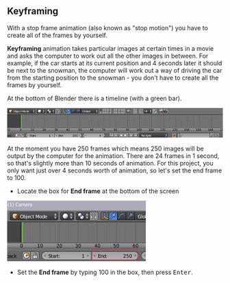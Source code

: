 ## Keyframing

With a stop frame animation (also known as "stop motion") you have to create all of the frames by yourself.

**Keyframing** animation takes particular images at certain times in a movie and asks the computer to work out all the other images in between. For example, if the car starts at its current position and 4 seconds later it should be next to the snowman, the computer will work out a way of driving the car from the starting position to the snowman - you don't have to create all the frames by yourself.

At the bottom of Blender there is a timeline (with a green bar).

![Timeline](images/blender-timeline.png)

At the moment you have 250 frames which means 250 images will be output by the computer for the animation. There are 24 frames in 1 second, so that's slightly more than 10 seconds of animation. For this project, you only want just over 4 seconds worth of animation, so let's set the end frame to 100.

+ Locate the box for **End frame** at the bottom of the screen

![End frame](images/end-frame.png)

+ Set the **End frame** by typing 100 in the box, then press <kbd>Enter</kbd>.
